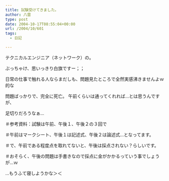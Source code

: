 ```yaml
---
title: 試験受けてきました。
author: 八雲
type: post
date: 2004-10-17T08:55:04+00:00
url: /2004/10/601
tags:
  - 日記

---
```

テクニカルエンジニア（ネットワーク）の。
  
ぶっちゃけ、思いっきり白旗ですー；；

日常の仕事で触れる人ならまだしも、問題見たところで全然実感沸きませんよｗ的な
  
問題ばっかりで、完全に死亡。 午前くらいは通ってくれれば…とは思うんですが、
  
足切りだろうなぁ…
  
＃参考資料：試験は午前、午後１、午後２の３回で
  
＃午前はマークシート、午後１は記述式、午後２は論述式…となってます。
  
＃で、午前である程度点を取れてないと、午後は採点されない？らしいです。
  
＃おそらく、午後の問題は手書きなので採点に金がかかるっていう事でしょうが…ｗ

…もうふて寝しようかな＞＜
